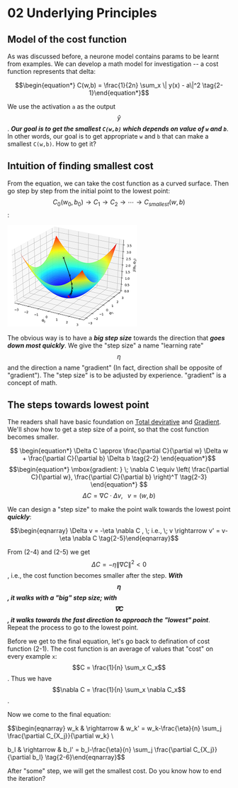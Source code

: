 <script id="MathJax-script" async src="https://cdn.jsdelivr.net/npm/mathjax@3/es5/tex-mml-chtml.js"></script>

# 02 Underlying Principles

## Model of the cost function

As was discussed before, a neurone model contains
params to be learnt from examples.
We can develop a math model for investigation --
a cost function represents that delta:

$$\begin{equation*}
  C(w,b) = \frac{1}{2n} \sum_x \| y(x) - a\|^2
\tag{2-1}\end{equation*}$$

We use the activation `a` as the output $$\hat{y}$$.
***Our goal is to get the smallest `C(w,b)` which depends on value of `w` and `b`***.
In other words, our goal is to get appropriate `w` and `b` that can
make a smallest `C(w,b)`. How to get it?

## Intuition of finding smallest cost

From the equation, we can take the cost function as a curved surface.
Then go step by step from the initial point to the lowest
point: $$C_0(w_0, b_0) \rightarrow C_1 \rightarrow C_2 \rightarrow \cdots \rightarrow  C_{smallest}(w, b)$$:

![gradient pic](./pic/gradient.png)

The obvious way is to have a ***big step size*** towards the
direction that ***goes down most quickly***.
We give the "step size" a name "learning rate" $$\eta$$ and
the direction a name "gradient" (In fact, direction shall
be opposite of "gradient"). The "step size" is to be adjusted by experience.
"gradient" is a concept of math.

## The steps towards lowest point

The readers shall have basic foundation on
[Total devirative](https://en.wikipedia.org/wiki/Total_derivative) and
[Gradient](https://en.wikipedia.org/wiki/Gradient).
We'll show how to get a step size of a point, so that the cost function becomes smaller.

$$
\begin{equation*}
  \Delta C \approx \frac{\partial C}{\partial w} \Delta w +
  \frac{\partial C}{\partial b} \Delta b
\tag{2-2}
\end{equation*}$$
$$\begin{equation*}
  \mbox{gradient: } \; \nabla C \equiv \left( \frac{\partial C}{\partial w},
  \frac{\partial C}{\partial b} \right)^T
\tag{2-3}
\end{equation*}
$$
$$
\begin{equation*}
  \Delta C = \nabla C \cdot \Delta v, \;\;\; v = (w, b)
\tag{2-4}
\end{equation*}$$

We can design a "step size" to make the point walk towards the lowest point ***quickly***:

$$\begin{eqnarray}
\Delta v = -\eta \nabla C , \; i.e., \; v \rightarrow v' = v-\eta \nabla C
\tag{2-5}\end{eqnarray}$$

From (2-4) and (2-5) we get $$\Delta C = - \eta \|\nabla C\|^2 < 0$$, i.e.,
the cost function becomes smaller after the step.
***With $$\eta$$, it walks with a "big" step size; with $$\nabla C$$, it walks towards the fast direction to approach the "lowest" point***.
Repeat the process to go to the lowest point.

Before we get to the final equation, let's go back to defination of cost function (2-1).
The cost function is an average of values
that "cost" on every example `x`: $$C = \frac{1}{n} \sum_x C_x$$.
Thus we have $$\nabla C = \frac{1}{n} \sum_x \nabla C_x$$.

Now we come to the final equation:

$$\begin{eqnarray}
  w_k & \rightarrow & w_k' = w_k-\frac{\eta}{n}
  \sum_j \frac{\partial C_{X_j}}{\partial w_k} \\
  
  b_l & \rightarrow & b_l' = b_l-\frac{\eta}{n}
  \sum_j \frac{\partial C_{X_j}}{\partial b_l}
\tag{2-6}\end{eqnarray}$$

After "some" step, we will get the smallest cost. Do you know how to end the iteration?
